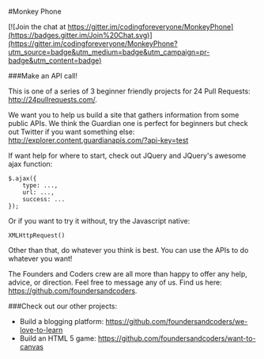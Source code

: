 #Monkey Phone

[![Join the chat at https://gitter.im/codingforeveryone/MonkeyPhone](https://badges.gitter.im/Join%20Chat.svg)](https://gitter.im/codingforeveryone/MonkeyPhone?utm_source=badge&utm_medium=badge&utm_campaign=pr-badge&utm_content=badge)

###Make an API call!

This is one of a series of 3 beginner friendly projects for 24 Pull Requests: http://24pullrequests.com/.

We want you to help us build a site that gathers information from some public APIs. We think the Guardian one is perfect for beginners but check out Twitter if you want something else: http://explorer.content.guardianapis.com/?api-key=test

If want help for where to start, check out JQuery and JQuery's awesome ajax function: 

```
$.ajax({
	type: ...,
	url: ...,
	success: ...
});
```

Or if you want to try it without, try the Javascript native:

```
XMLHttpRequest()
```

Other than that, do whatever you think is best. You can use the APIs to do whatever you want!

The Founders and Coders crew are all more than happy to offer any help, advice, or direction. Feel free to message any of us. Find us here: https://github.com/foundersandcoders.

###Check out our other projects:

* Build a blogging platform: https://github.com/foundersandcoders/we-love-to-learn
* Build an HTML 5 game: https://github.com/foundersandcoders/want-to-canvas

